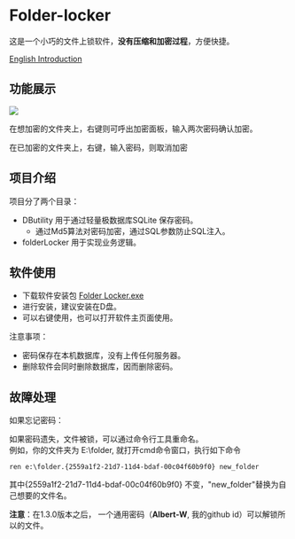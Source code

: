 ﻿# Folder-locker

这是一个小巧的文件上锁软件，**没有压缩和加密过程**，方便快捷。

[English Introduction](README.md)

## 功能展示

![](locker.gif)

在想加密的文件夹上，右键则可呼出加密面板，输入两次密码确认加密。

在已加密的文件夹上，右键，输入密码，则取消加密

## 项目介绍

项目分了两个目录：

- DButility 用于通过轻量极数据库SQLite 保存密码。
    - 通过Md5算法对密码加密，通过SQL参数防止SQL注入。
- folderLocker 用于实现业务逻辑。
    

## 软件使用

- 下载软件安装包 [Folder Locker.exe](https://github.com/Albert-W/Folder-locker/releases)
- 进行安装，建议安装在D盘。
- 可以右键使用，也可以打开软件主页面使用。


注意事项：
- 密码保存在本机数据库，没有上传任何服务器。
- 删除软件会同时删除数据库，因而删除密码。

## 故障处理

如果忘记密码：

如果密码遗失，文件被锁，可以通过命令行工具重命名。   
例如，你的文件夹为 E:\folder, 就打开cmd命令窗口，执行如下命令     
```
ren e:\folder.{2559a1f2-21d7-11d4-bdaf-00c04f60b9f0} new_folder
```
其中{2559a1f2-21d7-11d4-bdaf-00c04f60b9f0} 不变，"new_folder"替换为自己想要的文件名。

**注意**：在1.3.0版本之后， 一个通用密码（**Albert-W**, 我的github id）可以解锁所以的文件。
